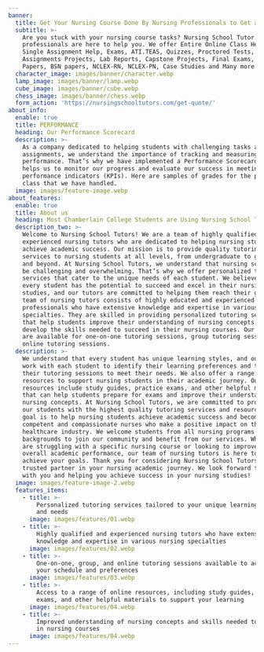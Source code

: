 ```yaml
---
banner:
  title: Get Your Nursing Course Done By Nursing Professionals to Get an A
  subtitle: >-
    Are you stuck with your nursing course tasks? Nursing School Tutor's Nursing
    professionals are here to help you. We offer Entire Online Class Help,
    Single Assignment Help, Exams, ATI.TEAS, Quizzes, Proctored Tests, Midterms
    Assignments Projects, Lab Reports, Capstone Projects, Final Exams, Research
    Papers, BSN papers, NCLEX-RN, NCLEX-PN, Case Studies and Many more!
  character_image: images/banner/character.webp
  lamp_image: images/banner/lamp.webp
  cube_image: images/banner/cube.webp
  chess_image: images/banner/chess.webp
  form_action: 'https://nursingschooltutors.com/get-quote/'
about_info:
  enable: true
  title: PERFORMANCE
  heading: Our Performance Scorecard
  description: >-
    As a company dedicated to helping students with challenging tasks and
    assignments, we understand the importance of tracking and measuring our
    performance. That’s why we have implemented a Performance Scorecard that
    helps us to monitor our progress and evaluate our success in meeting our key
    performance indicators (KPIs). Here are samples of grades for the past few
    class that we have handled. 
  image: images/feature-image.webp
about_features:
  enable: true
  title: About us
  heading: Most Chamberlain College Students are Using Nursing School Tutors!
  description_two: >-
    Welcome to Nursing School Tutors! We are a team of highly qualified and
    experienced nursing tutors who are dedicated to helping nursing students
    achieve academic success. Our mission is to provide quality tutoring
    services to nursing students at all levels, from undergraduate to graduate
    and beyond. At Nursing School Tutors, we understand that nursing school can
    be challenging and overwhelming. That’s why we offer personalized tutoring
    services that cater to the unique needs of each student. We believe that
    every student has the potential to succeed and excel in their nursing
    studies, and our tutors are committed to helping them reach their goals. Our
    team of nursing tutors consists of highly educated and experienced
    professionals who have extensive knowledge and expertise in various nursing
    specialties. They are skilled in providing personalized tutoring services
    that help students improve their understanding of nursing concepts and
    develop the skills needed to succeed in their nursing courses. Our tutors
    are available for one-on-one tutoring sessions, group tutoring sessions, and
    online tutoring sessions. 
  description: >-
    We understand that every student has unique learning styles, and our tutors
    work with each student to identify their learning preferences and tailor
    their tutoring sessions to meet their needs. We also offer a range of
    resources to support nursing students in their academic journey. Our online
    resources include study guides, practice exams, and other helpful materials
    that can help students prepare for exams and improve their understanding of
    nursing concepts. At Nursing School Tutors, we are committed to providing
    our students with the highest quality tutoring services and resources. Our
    goal is to help nursing students achieve academic success and become
    competent and compassionate nurses who make a positive impact on the
    healthcare industry. We welcome students from all nursing programs and
    backgrounds to join our community and benefit from our services. Whether you
    are struggling with a specific nursing course or looking to improve your
    overall academic performance, our team of nursing tutors is here to help you
    achieve your goals. Thank you for considering Nursing School Tutors as your
    trusted partner in your nursing academic journey. We look forward to working
    with you and helping you achieve success in your nursing studies!
  image: images/feature-image-2.webp
  features_items:
    - title: >-
        Personalized tutoring services tailored to your unique learning style
        and needs
      image: images/features/01.webp
    - title: >-
        Highly qualified and experienced nursing tutors who have extensive
        knowledge and expertise in various nursing specialties
      image: images/features/02.webp
    - title: >-
        One-on-one, group, and online tutoring sessions available to accommodate
        your schedule and preferences
      image: images/features/03.webp
    - title: >-
        Access to a range of online resources, including study guides, practice
        exams, and other helpful materials to support your learning
      image: images/features/04.webp
    - title: >-
        Improved understanding of nursing concepts and skills needed to succeed
        in nursing courses
      image: images/features/04.webp
---
```



